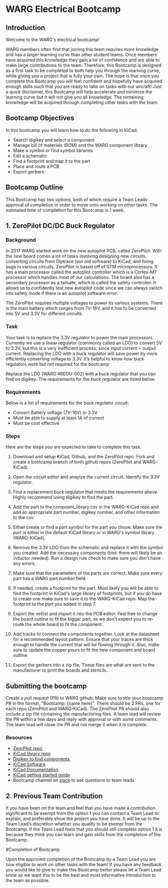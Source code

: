 ﻿
# WARG Electrical Bootcamp

## Introduction
Welcome to the WARG's electrical bootcamp!

WARG members often find that joining this team requires more knowledge and has a larger learning curve than other student teams. Once members have acquired this knowledge they gain a lot of confidence and are able to make large contributions to the team. Therefore, this Bootcamp is designed as a first task to be completed to both help you through the learning curve, while giving you a project that is fully your own. The hope is that once you complete this Bootcamp you will feel confident and hopefully have acquired enough skills such that you are ready to take on tasks with our aircraft! Just a quick disclaimer, this Bootcamp will help accelerate and minimize the learning curve but it will not give you all knowledge. The remaining knowledge will be acquired through completing other tasks with the team.

## Bootcamp Objectives

In this bootcamp you will learn how to do the following in KiCad:

- Search digikey and select a component
- Manage bill of materials (BOM) and the WARG component library
- Make a symbol or find symbol libraries
- Edit a schematic
- Find a footprint and map it to the part
- Place and route a PCB
- Export gerbers

## Bootcamp Outline

This Bootcamp has two options, both of which require a Team Leads approval of completion in order to move onto working on other tasks. The estimated time of completion for this Bootcamp is 1 week.

## 1. ZeroPilot DC/DC Buck Regulator

### Background

In 2017 WARG started work on the new autopilot PCB, called ZeroPilot. With the new board comes a lot of tasks involving designing new circuits, converting circuits from Diptrace (our old software) to KiCad, and fixing bugs in various circuits. ZeroPilot is based off of STM microprocessors. It has a main processor called the autopilot controller which is a Cortex-M7 processor which handles most of our calculations. The board also has a secondary processor as a failsafe, which is called the safety controller. It allows us to confidently test new autopilot code since we can always switch into safety mode if there is an autopilot software error.

The ZeroPilot requires multiple voltages to power its various systems. There is the main battery which ranges from 7V-16V, and it has to be converted into 5V and 3.3V for different circuits.

### Task

Your task is to replace the 3.3V regulator to power the main processors. Currently we use a linear regulator (commonly called an LDO) to convert 5V to 3.3V, but this is a very inefficient process, since input current = output current. Replacing the LDO with a buck regulator will save power by more efficiently converting voltage to 3.3V. It’s helpful to know how buck regulators work but not required for the bootcamp

Replace the LDO (WARG #REGU-002) with a buck regulator that you can find on digikey. The requirements for the buck regulator are listed below.

### Requirements

Below is a list of requirements for the buck regulator circuit:

- Convert Battery voltage (7V-16V) to 3.3V
- Must be able to supply at least 1A of current
- Must be cost effective

### Steps

Here are the steps you are expected to take to complete this task.

1. Download and setup KiCad, Github, and the ZeroPilot repo. Fork and create a bootcamp branch of both github repos (ZeroPilot and WARG-KiCad).

2. Open the circuit editor and anaylze the current circuit. Identify the 3.3V regulator.

3. Find a replacement buck regulator that meets the requirements above. Highly recommend using digikey to find the part.

4. Add the part to the compoent_library.csv in the WARG-KiCad repo and add an appropriate part number, digikey number, and other information to the csv.

5. Either create or find a part symbol for the part you chose. Make sure the part is either in the default KiCad library or in WARG's symbol library (WARG-KiCad).

6. Remove the 3.3V LDO from the schematic and replace it with the symbol you created. Add the necessary components (hint: there will likely be an inductor needed). Run a design rule check to make sure you don't have any errors.

7. Make sure that the parameters of the parts are correct. Make sure every part has a WARG part number field.

8. If needed, create a footprint for the part. Most likely you will be able to find the footprint in KiCad's large library of footprints, but if you do have to create one make sure to save it to the WARG-KiCad repo. Map the footprint to the part you added in step 7.

9. Export the netlist and import it into the PCB editor. Feel free to change the board outline to fit the bigger part, as we don't expect you to re-route the whole board to fit the component.

10. Add tracks to connect the components together. Look at the datasheet for a recommended layout pattern. Ensure that your traces are thick enough to handle the current that will be flowing through it. Also, make sure to update the copper pours to fit the new component and board outline.

11. Export the gerbers into a zip file. These files are what are sent to the manufacturer to print the boards and stencils.

## Submitting the bootcamp

Create a pull request (PR) to WARG github. Make sure to title your bootcamp PR in the format, "Bootcamp: {name here}". There should be 2 PRs, one for each repo (ZeroPilot and WARG-KiCad). The ZeroPilot PR should also include a zip file containing the manufacturing files. A team lead will review the PR within a few days and reply with approval or with some comments. The team lead will close the PR and not merge it when it is complete.


### Resources

- [ZeroPilot repo](https://github.com/UWARG/ZeroPilot-HW)
- [KiCad library repo](https://github.com/UWARG/ZeroPilot-HW)
- [Digikey to find components](https://www.digikey.com/)
- [KiCad Software](http://kicad-pcb.org/)
- [KiCad Documentation](http://kicad-pcb.org/help/documentation/)
- [KiCad getting started guide](http://docs.kicad-pcb.org/stable/en/getting_started_in_kicad.pdf)
-  Bootcamp channel on  [slack](https://uwarg.slack.com) to ask questions to team leads

## 2. Previous Team Contribution

If you have been on the team and feel that you have made a contribution significant to be exempt from the option 1 you can contact a Team Lead to explain, and preferably show the project you have done. It will be up to the Team Lead’s discretion whether you qualify to be exempt from the Bootcamp. If the Team Lead feels that you should still complete option 1 it is because they think you can learn and gain skills from the completion of the Bootcamp.

#Completion of Bootcamp

Upon the approved completion of the Bootcamp by a Team Lead you are now eligible to work on other tasks with the team! If you have any feedback you would like to give to make this Bootcamp better please let a Team Lead know as we want this to be the best and most informative introduction to the team as possible.
